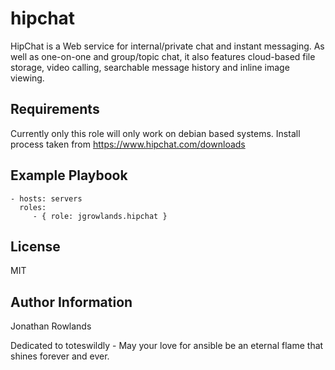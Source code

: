 hipchat
=========

HipChat is a Web service for internal/private chat and instant messaging. As well as one-on-one and group/topic chat, 
it also features cloud-based file storage, video calling, searchable message history and inline image viewing.   

Requirements
------------

Currently only this role will only work on debian based systems. Install process taken from https://www.hipchat.com/downloads

Example Playbook
----------------

    - hosts: servers
      roles:
         - { role: jgrowlands.hipchat }

License
-------

MIT

Author Information
------------------

Jonathan Rowlands

Dedicated to toteswildly - May your love for ansible be an eternal flame that shines forever and ever.
